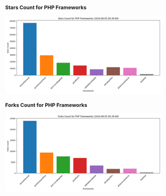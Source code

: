 ### Stars Count for PHP Frameworks

![Stars Chart](./archive/charts/20240605003949_stars_count.png)

### Forks Count for PHP Frameworks

![Forks Chart](./archive/charts/20240605003949_forks_count.png)

